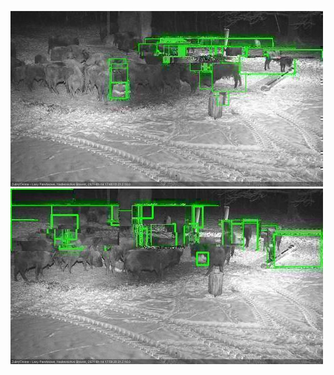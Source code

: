 ![20210114-174823-175827](in2/20210114/20210114-174823-175827_0_.jpg)
![20210114-175834-180838](in2/20210114/20210114-175834-180838_0_.jpg)
